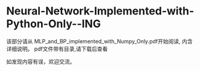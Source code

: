 # Neural-Network-Implemented-with-Python-Only--ING

该部分请从 MLP_and_BP_implemented_with_Numpy_Only.pdf开始阅读, 内含详细说明。 pdf文件带有目录,请下载后查看


如发现内容有误，欢迎交流。
